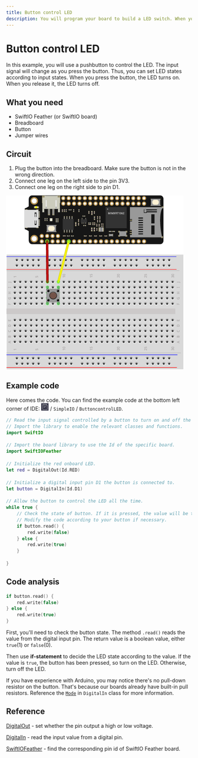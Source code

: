 ```yaml
---
title: Button control LED
description: You will program your board to build a LED switch. When you press the button, the LED turns on. When you release it, the LED turns off.
---
```


# Button control LED

In this example, you will use a pushbutton to control the LED. The input signal will change as you press the button. Thus, you can set LED states according to input states. When you press the button, the LED turns on. When you release it, the LED turns off.

## What you need

- SwiftIO Feather (or SwiftIO board)
- Breadboard
- Button
- Jumper wires


## Circuit

1. Plug the button into the breadboard. Make sure the button is not in the wrong direction.
2. Connect one leg on the left side to the pin 3V3. 
3. Connect one leg on the right side to pin D1. 

![](img/buttonLED.png)


## Example code

Here comes the code. You can find the example code at the bottom left corner of IDE: ![](img/example.png) / `SimpleIO` / `ButtoncontrolLED`.

```swift
// Read the input signal controlled by a button to turn on and off the LED.
// Import the library to enable the relevant classes and functions.
import SwiftIO

// Import the board library to use the Id of the specific board.
import SwiftIOFeather

// Initialize the red onboard LED.
let red = DigitalOut(Id.RED)

// Initialize a digital input pin D1 the button is connected to.
let button = DigitalIn(Id.D1)

// Allow the button to control the LED all the time.
while true {
    // Check the state of button. If it is pressed, the value will be true and then turn off the LED.
    // Modify the code according to your button if necessary.
    if button.read() {
        red.write(false)
    } else {
        red.write(true)
    }

}
```


## Code analysis

```swift
if button.read() {
    red.write(false)
} else {
    red.write(true)
}
```

First, you'll need to check the button state. The method `.read()` reads the value from the digital input pin. The return value is a boolean value, either `true`(1) or `false`(0). 

Then use **if-statement** to decide the LED state according to the value. If the value is `true`, the button has been pressed, so turn on the LED. Otherwise, turn off the LED.

If you have experience with Arduino, you may notice there's no pull-down resistor on the button. That's because our boards already have built-in pull resistors. Reference the [`Mode`](https://swiftioapi.madmachine.io/Classes/DigitalIn/Mode.html) in `DigitalIn` class for more information.

## Reference


[DigitalOut](https://swiftioapi.madmachine.io/Classes/DigitalOut.html) - set whether the pin output a high or low voltage.

[DigitalIn](https://swiftioapi.madmachine.io/Classes/DigitalIn.html) - read the input value from a digital pin.

[SwiftIOFeather](https://github.com/madmachineio/MadBoards/blob/main/Sources/SwiftIOFeather/Id.swift) - find the corresponding pin id of SwiftIO Feather board.